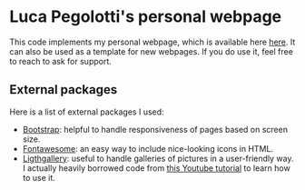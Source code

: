# Luca Pegolotti's personal webpage #

This code implements my personal webpage, which is available here [here](https://lucapegolotti.github.io). It can also be used as a template for new webpages. If you do use it, feel free to reach to ask for support.

## External packages ##

Here is a list of external packages I used:
+ [Bootstrap](https://getbootstrap.com/docs/3.4/): helpful to handle responsiveness of pages based on screen size.
+ [Fontawesome](https://fontawesome.com): an easy way to include nice-looking icons in HTML.
+ [Ligthgallery](https://www.lightgalleryjs.com): useful to handle galleries of pictures in a user-friendly way. I actually heavily borrowed code from [this Youtube tutorial](https://www.youtube.com/watch?v=E0jtYhtzeYA) to learn how to use it.
